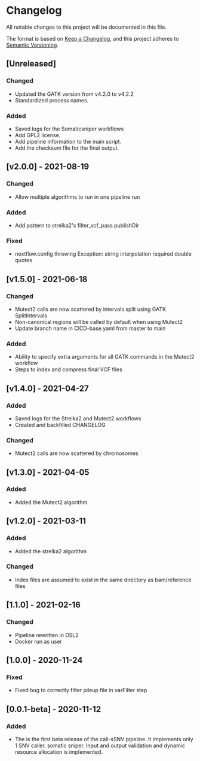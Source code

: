 # Changelog
All notable changes to this project will be documented in this file.

The format is based on [Keep a Changelog](https://keepachangelog.com/en/1.0.0/),
and this project adheres to [Semantic Versioning](https://semver.org/spec/v2.0.0.html).

## [Unreleased]
### Changed
- Updated the GATK version from v4.2.0 to v4.2.2 
- Standardized process names.

### Added
- Saved logs for the Somaticsniper workflows
- Add GPL2 license.
- Add pipeline information to the main script.
- Add the checksum file for the final output.

## [v2.0.0] - 2021-08-19
### Changed
- Allow multiple algorithms to run in one pipeline run

### Added
- Add pattern to strelka2's filter_vcf_pass publishDir

### Fixed
- nextflow.config throwing Exception: string interpolation required double quotes

## [v1.5.0] - 2021-06-18
### Changed
- Mutect2 calls are now scattered by intervals split using GATK SplitIntervals
- Non-canonical regions will be called by default when using Mutect2
- Update branch name in CICD-base.yaml from master to main

### Added
- Ability to specify extra arguments for all GATK commands in the Mutect2 workflow
- Steps to index and compress final VCF files

## [v1.4.0] - 2021-04-27
### Added
- Saved logs for the Strelka2 and Mutect2 workflows
- Created and backfilled CHANGELOG

### Changed
- Mutect2 calls are now scattered by chromosomes

## [v1.3.0] - 2021-04-05
### Added
- Added the Mutect2 algorithm.

## [v1.2.0] - 2021-03-11
### Added
- Added the strelka2 algorithm

### Changed
- Index files are assumed to exist in the same directory as bam/reference files

## [1.1.0] - 2021-02-16
### Changed
- Pipeline rewritten in DSL2
- Docker run as user

## [1.0.0] - 2020-11-24
### Fixed
- Fixed bug to correctly filter pileup file in varFilter step

## [0.0.1-beta] - 2020-11-12
### Added
- The is the first beta release of the call-sSNV pipeline. It implements only 1 SNV caller, somatic sniper. Input and output validation and dynamic resource allocation is implemented.
